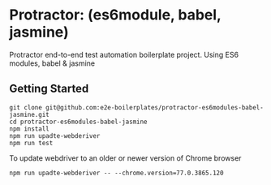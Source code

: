 # Protractor: (es6module, babel, jasmine)
Protractor end-to-end test automation boilerplate project. Using ES6 modules, babel &amp; jasmine

## Getting Started

    git clone git@github.com:e2e-boilerplates/protractor-es6modules-babel-jasmine.git
    cd protractor-es6modules-babel-jasmine
    npm install
    npm run upadte-webderiver
    npm run test

To update webdriver to an older or newer version of Chrome browser
    
    npm run upadte-webderiver -- --chrome.version=77.0.3865.120
